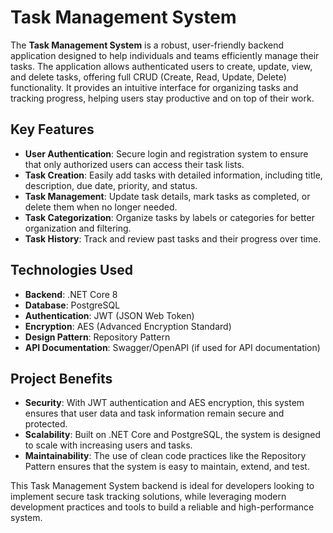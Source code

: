 # Task Management System

The **Task Management System** is a robust, user-friendly backend application designed to help individuals and teams efficiently manage their tasks.
The application allows authenticated users to create, update, view, and delete tasks, offering full CRUD (Create, Read, Update, Delete) functionality.
It provides an intuitive interface for organizing tasks and tracking progress, helping users stay productive and on top of their work.

## Key Features
- **User Authentication**: Secure login and registration system to ensure that only authorized users can access their task lists.
- **Task Creation**: Easily add tasks with detailed information, including title, description, due date, priority, and status.
- **Task Management**: Update task details, mark tasks as completed, or delete them when no longer needed.
- **Task Categorization**: Organize tasks by labels or categories for better organization and filtering.
- **Task History**: Track and review past tasks and their progress over time.

## Technologies Used
- **Backend**: .NET Core 8
- **Database**: PostgreSQL
- **Authentication**: JWT (JSON Web Token)
- **Encryption**: AES (Advanced Encryption Standard)
- **Design Pattern**: Repository Pattern
- **API Documentation**: Swagger/OpenAPI (if used for API documentation)

## Project Benefits
- **Security**: With JWT authentication and AES encryption, this system ensures that user data and task information remain secure and protected.
- **Scalability**: Built on .NET Core and PostgreSQL, the system is designed to scale with increasing users and tasks.
- **Maintainability**: The use of clean code practices like the Repository Pattern ensures that the system is easy to maintain, extend, and test.

This Task Management System backend is ideal for developers looking to implement secure task tracking solutions,
while leveraging modern development practices and tools to build a reliable and high-performance system.
